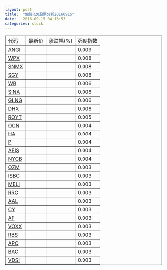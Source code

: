 ```yaml
---
layout: post
title:  "触碰R20股票分析20160915"
date:   2016-09-15 04:16:53
categories: stock
---
```

<script type="text/javascript">
var stockList = []
stockList.push('gb_angi');
stockList.push('gb_wpx');
stockList.push('gb_snmx');
stockList.push('gb_sgy');
stockList.push('gb_wb');
stockList.push('gb_sina');
stockList.push('gb_glng');
stockList.push('gb_dhx');
stockList.push('gb_royt');
stockList.push('gb_ocn');
stockList.push('gb_ha');
stockList.push('gb_p');
stockList.push('gb_aeis');
stockList.push('gb_nycb');
stockList.push('gb_ozm');
stockList.push('gb_isbc');
stockList.push('gb_meli');
stockList.push('gb_rrc');
stockList.push('gb_aal');
stockList.push('gb_cy');
stockList.push('gb_af');
stockList.push('gb_voxx');
stockList.push('gb_rbs');
stockList.push('gb_apc');
stockList.push('gb_bac');
stockList.push('gb_vdsi');
</script>

<table border="1">
 <tr>
 <td>代码</td>
  <td>最新价</td>
  <td>涨跌幅(%)</td>
 <td>强度指数</td>
</tr>
  <tr id="angi"><td><a href="http://stock.finance.sina.com.cn/usstock/quotes/ANGI.html" target="_blank">ANGI</a></td><td></td><td></td><td>0.009</td></tr>
  <tr id="wpx"><td><a href="http://stock.finance.sina.com.cn/usstock/quotes/WPX.html" target="_blank">WPX</a></td><td></td><td></td><td>0.008</td></tr>
  <tr id="snmx"><td><a href="http://stock.finance.sina.com.cn/usstock/quotes/SNMX.html" target="_blank">SNMX</a></td><td></td><td></td><td>0.008</td></tr>
  <tr id="sgy"><td><a href="http://stock.finance.sina.com.cn/usstock/quotes/SGY.html" target="_blank">SGY</a></td><td></td><td></td><td>0.008</td></tr>
  <tr id="wb"><td><a href="http://stock.finance.sina.com.cn/usstock/quotes/WB.html" target="_blank">WB</a></td><td></td><td></td><td>0.006</td></tr>
  <tr id="sina"><td><a href="http://stock.finance.sina.com.cn/usstock/quotes/SINA.html" target="_blank">SINA</a></td><td></td><td></td><td>0.006</td></tr>
  <tr id="glng"><td><a href="http://stock.finance.sina.com.cn/usstock/quotes/GLNG.html" target="_blank">GLNG</a></td><td></td><td></td><td>0.006</td></tr>
  <tr id="dhx"><td><a href="http://stock.finance.sina.com.cn/usstock/quotes/DHX.html" target="_blank">DHX</a></td><td></td><td></td><td>0.006</td></tr>
  <tr id="royt"><td><a href="http://stock.finance.sina.com.cn/usstock/quotes/ROYT.html" target="_blank">ROYT</a></td><td></td><td></td><td>0.005</td></tr>
  <tr id="ocn"><td><a href="http://stock.finance.sina.com.cn/usstock/quotes/OCN.html" target="_blank">OCN</a></td><td></td><td></td><td>0.004</td></tr>
  <tr id="ha"><td><a href="http://stock.finance.sina.com.cn/usstock/quotes/HA.html" target="_blank">HA</a></td><td></td><td></td><td>0.004</td></tr>
  <tr id="p"><td><a href="http://stock.finance.sina.com.cn/usstock/quotes/P.html" target="_blank">P</a></td><td></td><td></td><td>0.004</td></tr>
  <tr id="aeis"><td><a href="http://stock.finance.sina.com.cn/usstock/quotes/AEIS.html" target="_blank">AEIS</a></td><td></td><td></td><td>0.004</td></tr>
  <tr id="nycb"><td><a href="http://stock.finance.sina.com.cn/usstock/quotes/NYCB.html" target="_blank">NYCB</a></td><td></td><td></td><td>0.004</td></tr>
  <tr id="ozm"><td><a href="http://stock.finance.sina.com.cn/usstock/quotes/OZM.html" target="_blank">OZM</a></td><td></td><td></td><td>0.003</td></tr>
  <tr id="isbc"><td><a href="http://stock.finance.sina.com.cn/usstock/quotes/ISBC.html" target="_blank">ISBC</a></td><td></td><td></td><td>0.003</td></tr>
  <tr id="meli"><td><a href="http://stock.finance.sina.com.cn/usstock/quotes/MELI.html" target="_blank">MELI</a></td><td></td><td></td><td>0.003</td></tr>
  <tr id="rrc"><td><a href="http://stock.finance.sina.com.cn/usstock/quotes/RRC.html" target="_blank">RRC</a></td><td></td><td></td><td>0.003</td></tr>
  <tr id="aal"><td><a href="http://stock.finance.sina.com.cn/usstock/quotes/AAL.html" target="_blank">AAL</a></td><td></td><td></td><td>0.003</td></tr>
  <tr id="cy"><td><a href="http://stock.finance.sina.com.cn/usstock/quotes/CY.html" target="_blank">CY</a></td><td></td><td></td><td>0.003</td></tr>
  <tr id="af"><td><a href="http://stock.finance.sina.com.cn/usstock/quotes/AF.html" target="_blank">AF</a></td><td></td><td></td><td>0.003</td></tr>
  <tr id="voxx"><td><a href="http://stock.finance.sina.com.cn/usstock/quotes/VOXX.html" target="_blank">VOXX</a></td><td></td><td></td><td>0.003</td></tr>
  <tr id="rbs"><td><a href="http://stock.finance.sina.com.cn/usstock/quotes/RBS.html" target="_blank">RBS</a></td><td></td><td></td><td>0.003</td></tr>
  <tr id="apc"><td><a href="http://stock.finance.sina.com.cn/usstock/quotes/APC.html" target="_blank">APC</a></td><td></td><td></td><td>0.003</td></tr>
  <tr id="bac"><td><a href="http://stock.finance.sina.com.cn/usstock/quotes/BAC.html" target="_blank">BAC</a></td><td></td><td></td><td>0.003</td></tr>
  <tr id="vdsi"><td><a href="http://stock.finance.sina.com.cn/usstock/quotes/VDSI.html" target="_blank">VDSI</a></td><td></td><td></td><td>0.003</td></tr>
</table>
